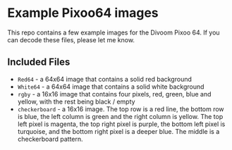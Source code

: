 # Example Pixoo64 images

This repo contains a few example images for the Divoom Pixoo 64. If you can decode these files, please let me know.

## Included Files

* `Red64` - a 64x64 image that contains a solid red background
* `White64` - a 64x64 image that contains a solid white background
* `rgby` - a 16x16 image that contains four pixels, red, green, blue and yellow, with the rest being black / empty
* `checkerboard` - a 16x16 image. The top row is a red line, the bottom row is blue, the left column is green and the right column is yellow. The top left pixel is magenta, the top right pixel is purple, the bottom left pixel is turquoise, and the bottom right pixel is a deeper blue. The middle is a checkerboard pattern.

